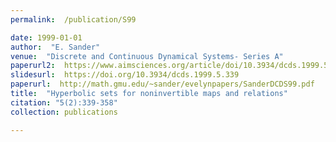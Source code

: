 ```yaml
---
permalink:  /publication/S99

date: 1999-01-01
author:  "E. Sander"
venue:  "Discrete and Continuous Dynamical Systems- Series A"
paperurl2:  https://www.aimsciences.org/article/doi/10.3934/dcds.1999.5.339
slidesurl:  https://doi.org/10.3934/dcds.1999.5.339
paperurl:  http://math.gmu.edu/~sander/evelynpapers/SanderDCDS99.pdf
title:  "Hyperbolic sets for noninvertible maps and relations"
citation: "5(2):339-358"
collection: publications

---
```

